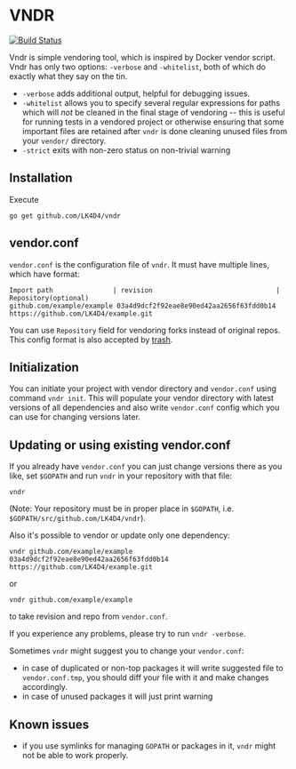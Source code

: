 # VNDR

[![Build Status](https://travis-ci.org/LK4D4/vndr.svg?branch=master)](https://travis-ci.org/LK4D4/vndr)

Vndr is simple vendoring tool, which is inspired by Docker vendor script.
Vndr has only two options: `-verbose` and `-whitelist`, both of which do
exactly what they say on the tin.

* `-verbose` adds additional output, helpful for debugging issues.
* `-whitelist` allows you to specify several regular expressions for paths
  which will *not* be cleaned in the final stage of vendoring -- this is useful
  for running tests in a vendored project or otherwise ensuring that some
  important files are retained after `vndr` is done cleaning unused files from
  your `vendor/` directory.
* `-strict` exits with non-zero status on non-trivial warning
  
## Installation

Execute

    go get github.com/LK4D4/vndr

## vendor.conf

`vendor.conf` is the configuration file of `vndr`. It must have multiple lines,
which have format:
```
Import path               | revision                               | Repository(optional)
github.com/example/example 03a4d9dcf2f92eae8e90ed42aa2656f63fdd0b14 https://github.com/LK4D4/example.git

```
You can use `Repository` field for vendoring forks instead of original repos.
This config format is also accepted by [trash](https://github.com/rancher/trash).

## Initialization

You can initiate your project with vendor directory and `vendor.conf` using command
`vndr init`. This will populate your vendor directory with latest versions of
all dependencies and also write `vendor.conf` config which you can use for changing
versions later.

## Updating or using existing vendor.conf

If you already have `vendor.conf` you can just change versions there as you like,
set `$GOPATH` and run `vndr` in your repository with that file:
```
vndr
```
(Note: Your repository must be in proper place in `$GOPATH`, i.e. `$GOPATH/src/github.com/LK4D4/vndr`).

Also it's possible to vendor or update only one dependency:
```
vndr github.com/example/example 03a4d9dcf2f92eae8e90ed42aa2656f63fdd0b14 https://github.com/LK4D4/example.git
```
or
```
vndr github.com/example/example
```
to take revision and repo from `vendor.conf`.

If you experience any problems, please try to run `vndr -verbose`.

Sometimes `vndr` might suggest you to change your `vendor.conf`:
* in case of duplicated or non-top packages it will write suggested file to
`vendor.conf.tmp`, you should diff your file with it and make changes accordingly.
* in case of unused packages it will just print warning

## Known issues

* if you use symlinks for managing `GOPATH` or packages in it, `vndr` might not
be able to work properly.
